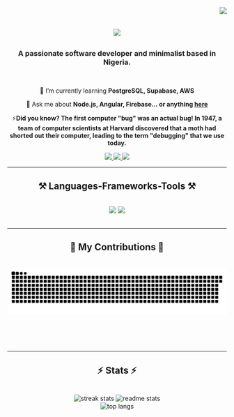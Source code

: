 <img align="right" src="https://visitor-badge.laobi.icu/badge?page_id=Drealdumore.Drealdumore" />

<h1 align="center">
    <img src="https://readme-typing-svg.herokuapp.com/?font=Righteous&size=35&center=true&vCenter=true&width=500&height=70&duration=4000&lines=Hi+There!+👋;+I'm+Samuel+Isah!;" />
</h1>

<h3 align="center">A passionate software developer and minimalist based in Nigeria.</h3>

<br/>

<div align="center">
 
 🌱 I’m currently learning **PostgreSQL, Supabase, AWS**

💬 Ask me about **Node.js, Angular, Firebase... or anything [here](https://github.com/Drealdumore/Drealdumore/issues)**

⚡**Did you know? The first computer "bug" was an actual bug! In 1947, a team of computer scientists at Harvard discovered that a moth had shorted out their computer, leading to the term "debugging" that we use today.**
<!-- ⚡ Fun fact **The first computer "bug" was an actual bug!** -->

 </div>
 
<div align="center"> 
  <a href="mailto:samuelisah234@gmail.com">
    <img src="https://img.shields.io/badge/Gmail-333333?style=for-the-badge&logo=gmail&logoColor=red" />
  </a>
  <a href="https://linkedin.com/in/isah-samuel">
    <img src="https://img.shields.io/badge/LinkedIn-0077B5?style=for-the-badge&logo=linkedin&logoColor=white" />
  </a>
  <a href="https://saint-ts.vercel.app">
     <img src="https://img.shields.io/badge/Portfolio-FF5722?style=for-the-badge&logo=todoist&logoColor=white" /> 
  </a>
</div>

 <hr/>
 
<h2 align="center">⚒️ Languages-Frameworks-Tools ⚒️</h2>
<br/>
<div align="center">
    <img src="https://skillicons.dev/icons?i=angular,react,nextjs,html,pug,css,tailwind,sass" />
    <img src="https://skillicons.dev/icons?i=nodejs,javascript,typescript,express,firebase,mongodb,vscode,github,git" /><br>
</div>

<br/>
<hr/>

<div align="center">
  <h2>🐍 My Contributions 🐍</h2>
  <br>
  <img alt="snake eating my contributions" src="https://raw.githubusercontent.com/Drealdumore/Drealdumore/output/github-contribution-grid-snake.svg" />
  
  <br/><br/><br/>
</div>

<hr/>

<h2 align="center">⚡ Stats ⚡</h2>
<br>
<div align=center>
  <img width=390 src="https://github-readme-streak-stats-salesp07.vercel.app/?user=Drealdumore&count_private=true&theme=react&border_radius=10" alt="streak stats"/>
  <img width=390 src="https://github-readme-stats-salesp07.vercel.app/api?username=Drealdumore&count_private=true&show_icons=true&theme=react&rank_icon=github&border_radius=10" alt="readme stats" />
  <br/>
  <img width=325 align="center" src="https://github-readme-stats-salesp07.vercel.app/api/top-langs/?username=Drealdumore&hide=HTML&langs_count=8&layout=compact&theme=react&border_radius=10&size_weight=0.5&count_weight=0.5&exclude_repo=github-readme-stats" alt="top langs" />
</div>

<br/><br/>


